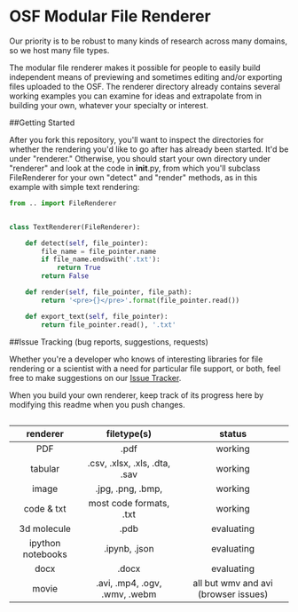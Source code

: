 OSF Modular File Renderer
=====================
Our priority is to be robust to many kinds of research across many domains, so we host many file types.

The modular file renderer makes it possible for people to easily build independent means of previewing and sometimes editing and/or exporting files uploaded to the OSF. The renderer directory already contains several working examples you can examine for ideas and extrapolate from in building your own, whatever your specialty or interest.

##Getting Started

After you fork this repository, you'll want to inspect the directories for whether the rendering you'd like to go after has already been started. It'd be under "renderer." Otherwise, you should start your own directory under "renderer" and look at the code in __init__.py, from which you'll subclass FileRenderer for your own "detect" and "render" methods, as in this example with simple text rendering:

```python
from .. import FileRenderer


class TextRenderer(FileRenderer):

    def detect(self, file_pointer):
        file_name = file_pointer.name
        if file_name.endswith('.txt'):
            return True
        return False

    def render(self, file_pointer, file_path):
        return '<pre>{}</pre>'.format(file_pointer.read())

    def export_text(self, file_pointer):
        return file_pointer.read(), '.txt'
```

##Issue Tracking (bug reports, suggestions, requests)

Whether you're a developer who knows of interesting libraries for file rendering or a scientist with a need for particular file support, or both, feel free to make suggestions on our [Issue Tracker](https://github.com/CenterForOpenScience/modular-file-renderer/issues?state=open).

When you build your own renderer, keep track of its progress here by modifying this readme when you push changes.
##
| renderer          | filetype(s)                    | status       
| :---------------: | :----------------------------: | :-------------------:   
| PDF               | .pdf                           |    working   
| tabular           | .csv, .xlsx, .xls, .dta, .sav  |    working   
| image             | .jpg, .png, .bmp,              |    working   
| code & txt        | most code formats, .txt        |    working   
| 3d molecule       | .pdb                           |    evaluating  
| ipython notebooks | .ipynb, .json                  |    evaluating  
| docx              | .docx                          |    evaluating  
| movie             | .avi, .mp4, .ogv, .wmv, .webm  |    all but wmv and avi (browser issues)
